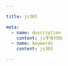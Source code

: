 ```yaml
---

title: js365

meta:
  - name: description
    content: js手写代码
  - name: keywords
    content: js365

---
```

